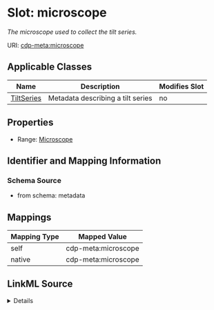 

# Slot: microscope


_The microscope used to collect the tilt series._



URI: [cdp-meta:microscope](metadatamicroscope)



<!-- no inheritance hierarchy -->





## Applicable Classes

| Name | Description | Modifies Slot |
| --- | --- | --- |
| [TiltSeries](TiltSeries.md) | Metadata describing a tilt series |  no  |







## Properties

* Range: [Microscope](Microscope.md)





## Identifier and Mapping Information







### Schema Source


* from schema: metadata




## Mappings

| Mapping Type | Mapped Value |
| ---  | ---  |
| self | cdp-meta:microscope |
| native | cdp-meta:microscope |




## LinkML Source

<details>
```yaml
name: microscope
description: The microscope used to collect the tilt series.
from_schema: metadata
rank: 1000
alias: microscope
owner: TiltSeries
domain_of:
- TiltSeries
range: Microscope
inlined: true
inlined_as_list: true

```
</details>